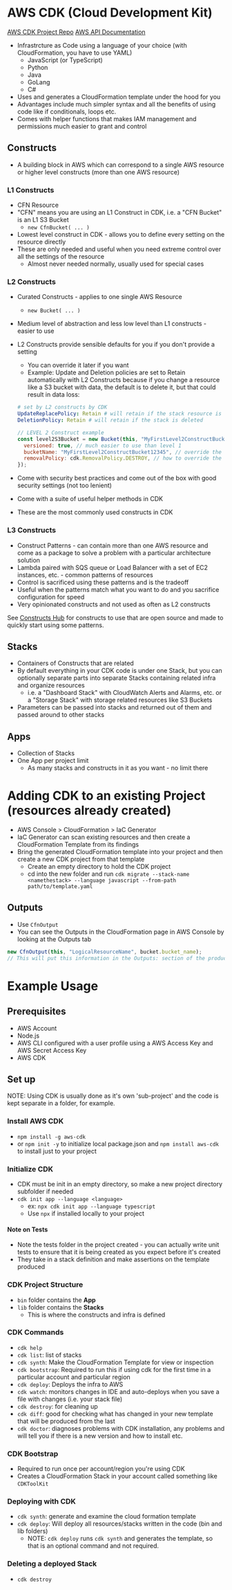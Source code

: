 # AWS CDK (Cloud Development Kit)

[AWS CDK Project Repo](https://github.com/BrentGrammer/AWS-CDK)
[AWS API Documentation](https://docs.aws.amazon.com/cdk/api/v2/docs/aws-construct-library.html)

- Infrastrcture as Code using a language of your choice (with CloudFormation, you have to use YAML)
  - JavaScript (or TypeScript)
  - Python
  - Java
  - GoLang
  - C#
- Uses and generates a CloudFormation template under the hood for you
- Advantages include much simpler syntax and all the benefits of using code like if conditionals, loops etc.
- Comes with helper functions that makes IAM management and permissions much easier to grant and control

## Constructs

- A building block in AWS which can correspond to a single AWS resource or higher level constructs (more than one AWS resource)

### L1 Constructs

- CFN Resource
- "CFN" means you are using an L1 Construct in CDK, i.e. a "CFN Bucket" is an L1 S3 Bucket
  - `new CfnBucket( ... )`
- Lowest level construct in CDK - allows you to define every setting on the resource directly
- These are only needed and useful when you need extreme control over all the settings of the resource
  - Almost never needed normally, usually used for special cases

### L2 Constructs

- Curated Constructs - applies to one single AWS Resource
  - `new Bucket( ... )`
- Medium level of abstraction and less low level than L1 constructs - easier to use
- L2 Constructs provide sensible defaults for you if you don't provide a setting

  - You can override it later if you want
  - Example: Update and Deletion policies are set to Retain automatically with L2 Constructs because if you change a resource like a S3 bucket with data, the default is to delete it, but that could result in data loss:

  ```yaml
  # set by L2 constructs by CDK
  UpdateReplacePolicy: Retain # will retain if the stack resource is updated
  DeletionPolicy: Retain # will retain if the stack is deleted
  ```

  ```javascript
  // LEVEL 2 Construct example
  const level2S3Bucket = new Bucket(this, "MyFirstLevel2ConstructBucket", {
    versioned: true, // much easier to use than level 1
    bucketName: "MyFirstLevel2ConstructBucket12345", // override the default generated name (if left out)
    removalPolicy: cdk.RemovalPolicy.DESTROY, // how to override the default retain policy -->
  });
  ```

- Come with security best practices and come out of the box with good security settings (not too lenient)
- Come with a suite of useful helper methods in CDK
- These are the most commonly used constructs in CDK

### L3 Constructs

- Construct Patterns - can contain more than one AWS resource and come as a package to solve a problem with a particular architecture solution
- Lambda paired with SQS queue or Load Balancer with a set of EC2 instances, etc. - common patterns of resources
- Control is sacrificed using these patterns and is the tradeoff
- Useful when the patterns match what you want to do and you sacrifice configuration for speed
- Very opinionated constructs and not used as often as L2 constructs

See [Constructs Hub](https://constructs.dev/) for constructs to use that are open source and made to quickly start using some patterns.

## Stacks

- Containers of Constructs that are related
- By default everything in your CDK code is under one Stack, but you can optionally separate parts into separate Stacks containing related infra and organize resources
  - i.e. a "Dashboard Stack" with CloudWatch Alerts and Alarms, etc. or a "Storage Stack" with storage related resources like S3 Buckets
- Parameters can be passed into stacks and returned out of them and passed around to other stacks

## Apps

- Collection of Stacks
- One App per project limit
  - As many stacks and constructs in it as you want - no limit there

# Adding CDK to an existing Project (resources already created)

- AWS Console > CloudFormation > IaC Generator
- IaC Generator can scan existing resources and then create a CloudFormation Template from its findings
- Bring the generated CloudFormation template into your project and then create a new CDK project from that template
  - Create an empty directory to hold the CDK project
  - cd into the new folder and run `cdk migrate --stack-name <namethestack> --language javascript --from-path path/to/template.yaml`

## Outputs

- Use `CfnOutput`
- You can see the Outputs in the CloudFormation page in AWS Console by looking at the Outputs tab

```javascript
new CfnOutput(this, "LogicalResourceName", bucket.bucket_name);
// This will put this information in the Outputs: section of the produced CloudFormation Template when you run `cdk deploy`
```

# Example Usage

## Prerequisites

- AWS Account
- Node.js
- AWS CLI configured with a user profile using a AWS Access Key and AWS Secret Access Key
- AWS CDK

## Set up

NOTE: Using CDK is usually done as it's own 'sub-project' and the code is kept separate in a folder, for example.

### Install AWS CDK

- `npm install -g aws-cdk`
- or `npm init -y` to initialize local package.json and `npm install aws-cdk` to install just to your project

### Initialize CDK

- CDK must be init in an empty directory, so make a new project directory subfolder if needed
- `cdk init app --language <language>`
  - ex: `npx cdk init app --language typescript`
  - Use `npx` if installed locally to your project

#### Note on Tests

- Note the tests folder in the project created - you can actually write unit tests to ensure that it is being created as you expect before it's created
- They take in a stack definition and make assertions on the template produced

### CDK Project Structure

- `bin` folder contains the **App**
- `lib` folder contains the **Stacks**
  - This is where the constructs and infra is defined

### CDK Commands

- `cdk help`
- `cdk list`: list of stacks
- `cdk synth`: Make the CloudFormation Template for view or inspection
- `cdk bootstrap`: Required to run this if using cdk for the first time in a particular account and particular region
- `cdk deploy`: Deploys the infra to AWS
- `cdk watch`: monitors changes in IDE and auto-deploys when you save a file with changes (i.e. your stack file)
- `cdk destroy`: for cleaning up
- `cdk diff`: good for checking what has changed in your new template that will be produced from the last
- `cdk doctor`: diagnoses problems with CDK installation, any problems and will tell you if there is a new version and how to install etc.

### CDK Bootstrap

- Required to run once per account/region you're using CDK
- Creates a CloudFormation Stack in your account called something like `CDKToolKit`

### Deploying with CDK

- `cdk synth`: generate and examine the cloud formation template
- `cdk deploy`: Will deploy all resources/stacks written in the code (bin and lib folders)
  - NOTE: `cdk deploy` runs `cdk synth` and generates the template, so that is an optional command and not required.

### Deleting a deployed Stack

- `cdk destroy`
